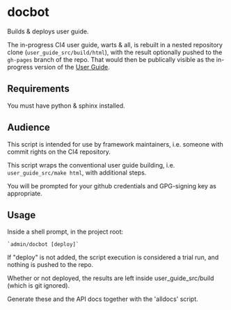 # docbot

Builds & deploys user guide.

The in-progress CI4 user guide, warts & all, is rebuilt in a nested
repository clone (`user_guide_src/build/html`), with the result
optionally pushed to the `gh-pages` branch of the repo.
That would then be publically visible as the in-progress
version of the [User Guide](https://codeigniter4.github.io/CodeIgniter4/).

## Requirements

You must have python & sphinx installed.

## Audience

This script is intended for use by framework maintainers,
i.e. someone with commit rights on the CI4 repository.

This script wraps the conventional user guide building,
i.e. `user_guide_src/make html`, with additional
steps.

You will be prompted for your github credentials and
GPG-signing key as appropriate.

## Usage

Inside a shell prompt, in the project root:

    `admin/docbot [deploy]`

If "deploy" is not added, the script execution is considered
a trial run, and nothing is pushed to the repo.

Whether or not deployed, the results are left inside
user_guide_src/build (which is git ignored).

Generate these and the API docs together with the 'alldocs' script.
